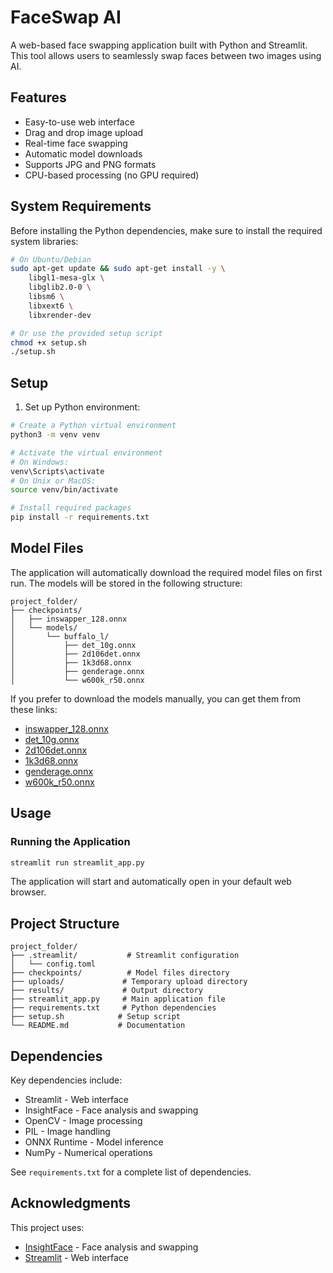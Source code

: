 # FaceSwap AI

A web-based face swapping application built with Python and Streamlit. This tool allows users to seamlessly swap faces between two images using AI.

## Features

- Easy-to-use web interface
- Drag and drop image upload
- Real-time face swapping
- Automatic model downloads
- Supports JPG and PNG formats
- CPU-based processing (no GPU required)

## System Requirements

Before installing the Python dependencies, make sure to install the required system libraries:

```bash
# On Ubuntu/Debian
sudo apt-get update && sudo apt-get install -y \
    libgl1-mesa-glx \
    libglib2.0-0 \
    libsm6 \
    libxext6 \
    libxrender-dev

# Or use the provided setup script
chmod +x setup.sh
./setup.sh
```

## Setup

1. Set up Python environment:

```bash
# Create a Python virtual environment
python3 -m venv venv

# Activate the virtual environment
# On Windows:
venv\Scripts\activate
# On Unix or MacOS:
source venv/bin/activate

# Install required packages
pip install -r requirements.txt
```

## Model Files

The application will automatically download the required model files on first run. The models will be stored in the following structure:

```
project_folder/
├── checkpoints/
│   ├── inswapper_128.onnx
│   └── models/
│       └── buffalo_l/
│           ├── det_10g.onnx
│           ├── 2d106det.onnx
│           ├── 1k3d68.onnx
│           ├── genderage.onnx
│           └── w600k_r50.onnx
```

If you prefer to download the models manually, you can get them from these links:

- [inswapper_128.onnx](https://www.dropbox.com/scl/fi/h8rwajkgfrfw72w5yfbct/inswapper_128.onnx?rlkey=avqyrpfmxfxcmz8xsipsgpmg9&dl=1)
- [det_10g.onnx](https://www.dropbox.com/scl/fi/gv67fx8vtc7phg7l7h1s5/det_10g.onnx?rlkey=wlgqbkdtrzfcg506vxpvg6n8j&dl=1)
- [2d106det.onnx](https://www.dropbox.com/scl/fi/ly3kgdf8hg2r7eqfab4e4/2d106det.onnx?rlkey=h43adi8jnfv0he90yaatebc4k&dl=1)
- [1k3d68.onnx](https://www.dropbox.com/scl/fi/sj5v97t4s7s3pjmnpn97j/1k3d68.onnx?rlkey=1gnmdn93y1djl4zjomucgaeb6&dl=1)
- [genderage.onnx](https://www.dropbox.com/scl/fi/5sehilvdn13y93091trs4/genderage.onnx?rlkey=gpocnlmys0ixtkkri8dnwwsvz&dl=1)
- [w600k_r50.onnx](https://www.dropbox.com/scl/fi/a1dthaiglolxqf51gp6jb/w600k_r50.onnx?rlkey=mtafser7afgcqa7218g5s3tn3&dl=1)

## Usage

### Running the Application

```bash
streamlit run streamlit_app.py
```

The application will start and automatically open in your default web browser.

## Project Structure

```
project_folder/
├── .streamlit/           # Streamlit configuration
│   └── config.toml      
├── checkpoints/          # Model files directory
├── uploads/             # Temporary upload directory
├── results/             # Output directory
├── streamlit_app.py     # Main application file
├── requirements.txt     # Python dependencies
├── setup.sh            # Setup script
└── README.md           # Documentation
```

## Dependencies

Key dependencies include:
- Streamlit - Web interface
- InsightFace - Face analysis and swapping
- OpenCV - Image processing
- PIL - Image handling
- ONNX Runtime - Model inference
- NumPy - Numerical operations

See `requirements.txt` for a complete list of dependencies.

## Acknowledgments

This project uses:
- [InsightFace](https://github.com/deepinsight/insightface) - Face analysis and swapping
- [Streamlit](https://streamlit.io/) - Web interface